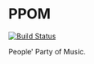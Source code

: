 # PPOM

[![Build Status](https://travis-ci.org/jrans/PPOM.svg)](https://travis-ci.org/jrans/PPOM)

People' Party of Music.
